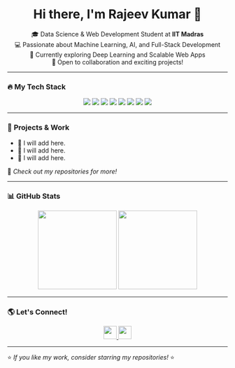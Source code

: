 <h1 align="center">Hi there, I'm Rajeev Kumar 👋</h1>

<p align="center">
🎓 Data Science & Web Development Student at <b>IIT Madras</b> <br>
💻 Passionate about Machine Learning, AI, and Full-Stack Development <br>
🌱 Currently exploring Deep Learning and Scalable Web Apps <br>
🚀 Open to collaboration and exciting projects!
</p>

---

### 🔥 **My Tech Stack**  
<p align="center">
  <img src="https://img.shields.io/badge/Python-3776AB?style=for-the-badge&logo=python&logoColor=white"/>
  <img src="https://img.shields.io/badge/JavaScript-F7DF1E?style=for-the-badge&logo=javascript&logoColor=black"/>
  <img src="https://img.shields.io/badge/React-20232A?style=for-the-badge&logo=react&logoColor=61DAFB"/>
  <img src="https://img.shields.io/badge/Node.js-43853D?style=for-the-badge&logo=node.js&logoColor=white"/>
  <img src="https://img.shields.io/badge/Flask-000000?style=for-the-badge&logo=flask&logoColor=white"/>
  <img src="https://img.shields.io/badge/TensorFlow-FF6F00?style=for-the-badge&logo=tensorflow&logoColor=white"/>
  <img src="https://img.shields.io/badge/MySQL-4479A1?style=for-the-badge&logo=mysql&logoColor=white"/>
  <img src="https://img.shields.io/badge/Docker-2496ED?style=for-the-badge&logo=docker&logoColor=white"/>
</p>

---

### 🚀 **Projects & Work**
- 🔹 I will add here.
- 🔹 I will add here.
- 🔹 I will add here.

📌 *Check out my repositories for more!*

---

### 📊 **GitHub Stats**
<p align="center">
  <img src="https://github-readme-stats.vercel.app/api?username=Rajeev-791&show_icons=true&theme=tokyonight" height="180" />
  <img src="https://github-readme-streak-stats.herokuapp.com/?user=Rajeev-791&theme=tokyonight" height="180" />
</p>

---

### 🌎 **Let's Connect!**
<p align="center">
<a href="https://www.linkedin.com/in/rajeev-kumar-511140220?trk=contact-info" target="_blank">
  <img src="https://img.shields.io/badge/LinkedIn-blue?style=for-the-badge&logo=linkedin" height="30"/>
</a>
<a href="https://github.com/Rajeev-791" target="_blank">
  <img src="https://img.shields.io/badge/GitHub-black?style=for-the-badge&logo=github" height="30"/>
</a>
</p>

---

⭐ *If you like my work, consider starring my repositories!* ⭐


